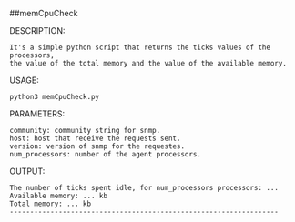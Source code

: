##memCpuCheck

DESCRIPTION:

    It's a simple python script that returns the ticks values of the processors, 
    the value of the total memory and the value of the available memory.
    
USAGE:

    python3 memCpuCheck.py

PARAMETERS:
    
    community: community string for snmp.
    host: host that receive the requests sent.
    version: version of snmp for the requestes.
    num_processors: number of the agent processors.
    
OUTPUT: 

	The number of ticks spent idle, for num_processors processors: ...
	Available memory: ... kb
	Total memory: ... kb
	------------------------------------------------------------------
